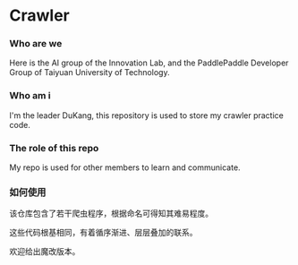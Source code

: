 # Crawler
### Who are we
Here is the AI group of the Innovation Lab, and the PaddlePaddle Developer Group of Taiyuan University of Technology.
### Who am i
I'm the leader DuKang, this repository is used to store my crawler practice code.   
### The role of this repo
My repo is used for other members to learn and communicate.
### 如何使用
该仓库包含了若干爬虫程序，根据命名可得知其难易程度。

这些代码根基相同，有着循序渐进、层层叠加的联系。

欢迎给出魔改版本。

